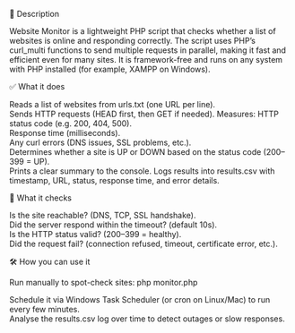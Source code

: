 📌 Description

Website Monitor is a lightweight PHP script that checks whether a list of websites is online and responding correctly.
The script uses PHP’s curl_multi functions to send multiple requests in parallel, making it fast and efficient even for many sites. It is framework-free and runs on any system with PHP installed (for example, XAMPP on Windows).

✅ What it does

Reads a list of websites from urls.txt (one URL per line).  
Sends HTTP requests (HEAD first, then GET if needed).
Measures: HTTP status code (e.g. 200, 404, 500).  
Response time (milliseconds).  
Any curl errors (DNS issues, SSL problems, etc.).  
Determines whether a site is UP or DOWN based on the status code (200–399 = UP).  
Prints a clear summary to the console.
Logs results into results.csv with timestamp, URL, status, response time, and error details.

🔎 What it checks

Is the site reachable? (DNS, TCP, SSL handshake).  
Did the server respond within the timeout? (default 10s).  
Is the HTTP status valid? (200–399 = healthy).  
Did the request fail? (connection refused, timeout, certificate error, etc.).

🛠️ How you can use it

Run manually to spot-check sites:
php monitor.php

Schedule it via Windows Task Scheduler (or cron on Linux/Mac) to run every few minutes.  
Analyse the results.csv log over time to detect outages or slow responses.
